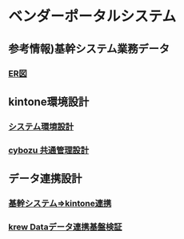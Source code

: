 # ベンダーポータルシステム

## 参考情報)基幹システム業務データ

### [ER図](https://github.com/ShopChannelIT/Vendor-Potal-Systme/blob/main/%E5%9F%BA%E5%B9%B9%E3%82%B7%E3%82%B9%E3%83%86%E3%83%A0ER%E5%9B%B3.md)

## kintone環境設計

### [システム環境設計](https://github.com/ShopChannelIT/Vendor-Potal-Systme/blob/main/kintone%E7%92%B0%E5%A2%83%E8%A8%AD%E8%A8%88.md)

### [cybozu 共通管理設計](https://github.com/ShopChannelIT/Vendor-Potal-Systme/blob/main/cybozu%20%E5%85%B1%E9%80%9A%E7%AE%A1%E7%90%86.md)

## データ連携設計

### [基幹システム⇒kintone連携](https://github.com/ShopChannelIT/Vendor-Potal-Systme/blob/main/%E3%83%87%E3%83%BC%E3%82%BF%E9%80%A3%E6%90%BA%E9%96%8B%E7%99%BA%E5%88%86%E6%8B%85%E6%A1%88.md)

### [krew Dataデータ連携基盤検証](https://github.com/ShopChannelIT/Vendor-Potal-Systme/blob/main/%E3%83%87%E3%83%BC%E3%82%BF%E9%80%A3%E6%90%BA%E6%A4%9C%E8%A8%BC.md)
